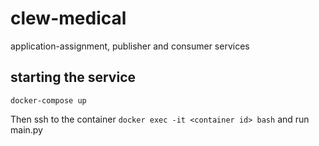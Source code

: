 # clew-medical
application-assignment, publisher and consumer services

## starting the service
`docker-compose up`

Then ssh to the container `docker exec -it <container id> bash` and run main.py 

